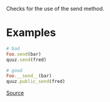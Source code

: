 
Checks for the use of the send method.

# Examples

```ruby
# bad
Foo.send(bar)
quuz.send(fred)

# good
Foo.__send__(bar)
quuz.public_send(fred)
```

[Source](http://www.rubydoc.info/gems/rubocop/RuboCop/Cop/Style/Send)